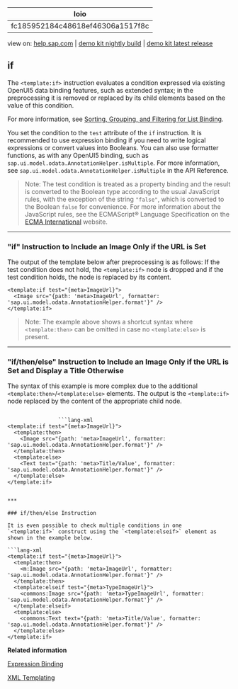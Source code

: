 | loio |
| -----|
| fc185952184c48618ef46306a1517f8c |

<div id="loio">

view on: [help.sap.com](https://help.sap.com/viewer/DRAFT/3237636b137e43519a20ad5513c49ccb/latest/en-US/fc185952184c48618ef46306a1517f8c.html) | [demo kit nightly build](https://openui5nightly.hana.ondemand.com/#/topic/fc185952184c48618ef46306a1517f8c) | [demo kit latest release](https://openui5.hana.ondemand.com/#/topic/fc185952184c48618ef46306a1517f8c)</div>
<!-- loiofc185952184c48618ef46306a1517f8c -->

## if

The `<template:if>` instruction evaluates a condition expressed via existing OpenUI5 data binding features, such as extended syntax; in the preprocessing it is removed or replaced by its child elements based on the value of this condition.

For more information, see [Sorting, Grouping, and Filtering for List Binding](Sorting,_Grouping,_and_Filtering_for_List_Binding_ec79a5d.md).

You set the condition to the `test` attribute of the `if` instruction. It is recommended to use expression binding if you need to write logical expressions or convert values into Booleans. You can also use formatter functions, as with any OpenUI5 binding, such as `sap.ui.model.odata.AnnotationHelper.isMultiple`. For more information, see `sap.ui.model.odata.AnnotationHelper.isMultiple` in the API Reference.

> Note:
> The test condition is treated as a property binding and the result is converted to the Boolean type according to the usual JavaScript rules, with the exception of the string `"false"`, which is converted to the Boolean `false` for convenience. For more information about the JavaScript rules, see the ECMAScript® Language Specification on the [ECMA International](http://www.ecma-international.org/) website.
> 
> 

***

### "if" Instruction to Include an Image Only if the URL is Set

The output of the template below after preprocessing is as follows: If the test condition does not hold, the `<template:if>` node is dropped and if the test condition holds, the node is replaced by its content.

```lang-xml
<template:if test="{meta>ImageUrl}">
  <Image src="{path: 'meta>ImageUrl', formatter: 'sap.ui.model.odata.AnnotationHelper.format'}" />
</template:if>
```

> Note:
> The example above shows a shortcut syntax where `<template:then>` can be omitted in case no `<template:else>` is present.
> 
> 

***

### "if/then/else" Instruction to Include an Image Only if the URL is Set and Display a Title Otherwise

The syntax of this example is more complex due to the additional `<template:then>`/`<template:else>` elements. The output is the `<template:if>` node replaced by the content of the appropriate child node.

```

				```lang-xml
<template:if test="{meta>ImageUrl}">
  <template:then>
    <Image src="{path: 'meta>ImageUrl', formatter: 'sap.ui.model.odata.AnnotationHelper.format'}" />
  </template:then>
  <template:else>
    <Text text="{path: 'meta>Title/Value', formatter: 'sap.ui.model.odata.AnnotationHelper.format'}" />
  </template:else>
</template:if>
```


			
```

***

### if/then/else Instruction

It is even possible to check multiple conditions in one `<template:if>` construct using the `<template:elseif>` element as shown in the example below.

```lang-xml
<template:if test="{meta>ImageUrl}">
  <template:then>
    <m:Image src="{path: 'meta>ImageUrl', formatter: 'sap.ui.model.odata.AnnotationHelper.format'}" />
  </template:then>
  <template:elseif test="{meta>TypeImageUrl}">
    <commons:Image src="{path: 'meta>TypeImageUrl', formatter: 'sap.ui.model.odata.AnnotationHelper.format'}" />
  </template:elseif>
  <template:else>
    <commons:Text text="{path: 'meta>Title/Value', formatter: 'sap.ui.model.odata.AnnotationHelper.format'}" />
  </template:else>
</template:if>
```

**Related information**  


[Expression Binding](Expression_Binding_daf6852.md)

[XML Templating](XML_Templating_5ee619f.md)

